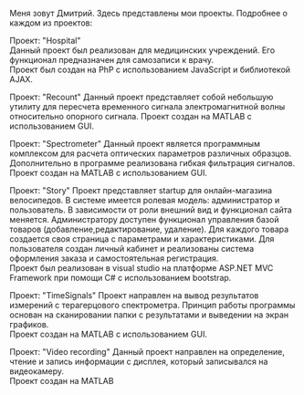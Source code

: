 Меня зовут Дмитрий.	
Здесь представлены мои проекты.	
Подробнее о каждом из проектов:

Проект: "Hospital"  
Данный проект был реализован для медицинских учреждений. Его функционал предназначен для самозаписи к врачу.                                                    
Проект был создан на PhP с использованием JavaScript и библиотекой AJAX.

Проект: "Recount"
Данный проект представляет собой небольшую утилиту для пересчета временного сигнала электромагнитной волны относительно опорного сигнала.                                  Проект создан на MATLAB с использованием GUI.

Проект: "Spectrometer"
Данный проект является программным комплексом для расчета оптических параметров различных образцов.                                                                       
Дополнительно в программе реализована гибкая фильтрация сигналов.
Проект создан на MATLAB с использованием GUI.

Проект: "Story"
Проект представляет startup для онлайн-магазина велосипедов. В системе имеется ролевая модель: администратор и пользователь. В зависимости от роли внешний вид и функционал сайта меняется.  Администратору доступен функционал управления базой товаров (добавление,редактирование, удаление). Для каждого товара создается своя страница с параметрами и характеристиками. Для пользователя создан личный кабинет и реализованы система оформления заказа и самостоятельная регистрация.      
Проект был реализован в visual studio на платформе ASP.NET MVC Framework при помощи C# с использованием bootstrap.

Проект: "TimeSignals"
Проект направлен на вывод результатов измерений с терагерцового спектрометра. Принцип работы программы основан на сканировании папки с результатами и выведении на экран графиков.                                                                                                        
Проект создан на MATLAB с использованием GUI.

Проект: "Video recording"
Данный проект направлен на определение, чтение и запись информации с дисплея, который записывался на видеокамеру.                                                     
Проект создан на MATLAB 
